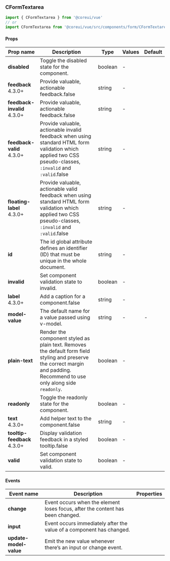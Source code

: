### CFormTextarea

```jsx
import { CFormTextarea } from '@coreui/vue'
// or
import CFormTextarea from '@coreui/vue/src/components/form/CFormTextarea'
```

#### Props

| Prop name                                                           | Description                                                                                                                                                                 | Type    | Values | Default |
| ------------------------------------------------------------------- | --------------------------------------------------------------------------------------------------------------------------------------------------------------------------- | ------- | ------ | ------- |
| **disabled**                                                        | Toggle the disabled state for the component.                                                                                                                                | boolean | -      |         |
| **feedback** <br><div class="badge bg-primary">4.3.0+</div>         | Provide valuable, actionable feedback.false                                                                                                                                 | string  | -      |         |
| **feedback-invalid** <br><div class="badge bg-primary">4.3.0+</div> | Provide valuable, actionable feedback.false                                                                                                                                 | string  | -      |         |
| **feedback-valid** <br><div class="badge bg-primary">4.3.0+</div>   | Provide valuable, actionable invalid feedback when using standard HTML form validation which applied two CSS pseudo-classes, `:invalid` and `:valid`.false                  | string  | -      |         |
| **floating-label** <br><div class="badge bg-primary">4.3.0+</div>   | Provide valuable, actionable valid feedback when using standard HTML form validation which applied two CSS pseudo-classes, `:invalid` and `:valid`.false                    | string  | -      |         |
| **id**                                                              | The id global attribute defines an identifier (ID) that must be unique in the whole document.                                                                               | string  | -      |         |
| **invalid**                                                         | Set component validation state to invalid.                                                                                                                                  | boolean | -      |         |
| **label** <br><div class="badge bg-primary">4.3.0+</div>            | Add a caption for a component.false                                                                                                                                         | string  | -      |         |
| **model-value**                                                     | The default name for a value passed using v-model.                                                                                                                          | string  | -      | -       |
| **plain-text**                                                      | Render the component styled as plain text. Removes the default form field styling and preserve the correct margin and padding. Recommend to use only along side `readonly`. | boolean | -      |         |
| **readonly**                                                        | Toggle the readonly state for the component.                                                                                                                                | boolean | -      |         |
| **text** <br><div class="badge bg-primary">4.3.0+</div>             | Add helper text to the component.false                                                                                                                                      | string  | -      |         |
| **tooltip-feedback** <br><div class="badge bg-primary">4.3.0+</div> | Display validation feedback in a styled tooltip.false                                                                                                                       | boolean | -      |         |
| **valid**                                                           | Set component validation state to valid.                                                                                                                                    | boolean | -      |         |

#### Events

| Event name             | Description                                                                    | Properties |
| ---------------------- | ------------------------------------------------------------------------------ | ---------- |
| **change**             | Event occurs when the element loses focus, after the content has been changed. |
| **input**              | Event occurs immediately after the value of a component has changed.           |
| **update-model-value** | Emit the new value whenever there’s an input or change event.                  |
